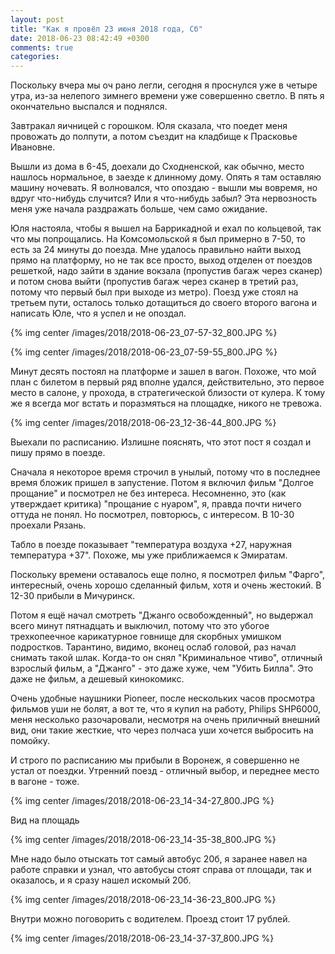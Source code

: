 ```yaml
---
layout: post
title: "Как я провёл 23 июня 2018 года, Сб"
date: 2018-06-23 08:42:49 +0300
comments: true
categories: 
---
```

Поскольку вчера мы оч рано легли, сегодня я проснулся уже в четыре утра, из-за нелепого зимнего времени уже совершенно светло. В пять я окончательно выспался и поднялся. 

Завтракал яичницей с горошком. Юля сказала, что поедет меня провожать до полпути, а потом съездит на кладбище к Прасковье Ивановне. 

Вышли из дома в 6-45, доехали до Сходненской, как обычно, место нашлось нормальное, в заезде к длинному дому. Опять я там оставляю машину ночевать. Я волновался, что опоздаю - вышли мы вовремя, но вдруг что-нибудь случится? Или я что-нибудь забыл? Эта нервозность меня уже начала раздражать больше, чем само ожидание.

Юля настояла, чтобы я вышел на Баррикадной и ехал по кольцевой, так что мы попрощались. На Комсомольской я был примерно в 7-50, то есть за 24 минуты до поезда. Мне удалось правильно найти выход прямо на платформу, но не так все просто, выход отделен от поездов решеткой, надо зайти в здание вокзала (пропустив багаж через сканер) и потом снова выйти (пропустив багаж через сканер в третий раз, потому что первый был при выходе из метро). Поезд уже стоял на третьем пути, осталось только дотащиться до своего второго вагона и написать Юле, что я успел и не опоздал.

{% img center /images/2018/2018-06-23_07-57-32_800.JPG %}

{% img center /images/2018/2018-06-23_07-59-55_800.JPG %}

Минут десять постоял на платформе и зашел в вагон. Похоже, что мой план с билетом в первый ряд вполне удался, действительно, это первое место в салоне, у прохода, в стратегической близости от кулера. К тому же я всегда мог встать и поразмяться на площадке, никого не тревожа.

{% img center /images/2018/2018-06-23_12-36-44_800.JPG %}

Выехали по расписанию. Излишне пояснять, что этот пост я создал и пишу прямо в поезде.

Сначала я некоторое время строчил в унылый, потому что в последнее время бложик пришел в запустение. Потом я включил фильм "Долгое прощание" и посмотрел не без интереса. Несомненно, это (как утверждает критика) "прощание с нуаром", я, правда почти ничего оттуда не понял. Но посмотрел, повторюсь, с интересом. В 10-30 проехали Рязань.

Табло в поезде показывает "температура воздуха +27, наружная температура +37". Похоже, мы уже приближаемся к Эмиратам. 

Поскольку времени оставалось еще полно, я посмотрел фильм "Фарго", интересный, очень хорошо сделанный фильм, хотя и очень жестокий. В 12-30 прибыли в Мичуринск.

Потом я ещё начал смотреть "Джанго освобожденный", но выдержал всего минут пятнадцать и выключил, потому что это убогое трехкопеечное карикатурное говнище для скорбных умишком подростков. Тарантино, видимо, вконец ослаб головой, раз начал снимать такой шлак. Когда-то он снял "Криминальное чтиво", отличный взрослый фильм, а "Джанго" - это даже хуже, чем "Убить Билла". Это даже не фильм, а дешевый кинокомикс.  

Очень удобные наушники Pioneer, после нескольких часов просмотра фильмов уши не болят, а вот те, что я купил на работу, Philips SHP6000, меня несколько разочаровали, несмотря на очень приличный внешний вид, они такие жесткие, что через полчаса уши хочется выбросить на помойку.

И строго по расписанию мы прибыли в Воронеж, я совершенно не устал от поездки. Утренний поезд - отличный выбор, и переднее место в вагоне - тоже.

{% img center /images/2018/2018-06-23_14-34-27_800.JPG %}

Вид на площадь

{% img center /images/2018/2018-06-23_14-35-38_800.JPG %}

Мне надо было отыскать тот самый автобус 20б, я заранее навел на работе справки и узнал, что автобусы стоят справа от площади, так и оказалось, и я сразу нашел искомый 20б.

{% img center /images/2018/2018-06-23_14-36-23_800.JPG %}

Внутри можно поговорить с водителем. Проезд стоит 17 рублей.

{% img center /images/2018/2018-06-23_14-37-37_800.JPG %}

